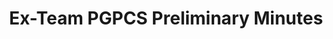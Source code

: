 ---
title: Ex-Team PGPCS Preliminary Minutes
redirect_to: https://docs.google.com/document/d/1ud6N2zooNEihePWFoN3frUjH_D-uOiUM/edit#heading=h.gjdgxs
redirect_from: 
  - /ExTeamPGPCSPrelim
  - /exteampgpcsprelim
---